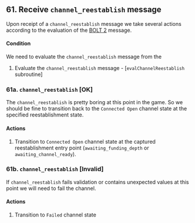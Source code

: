 ## 61. Receive `channel_reestablish` message

Upon receipt of a `channel_reestablish` message we take several actions according to the evaluation of the [BOLT 2](https://github.com/lightning/bolts/blob/master/02-peer-protocol.md#message-retransmission) message.

#### Condition

We need to evaluate the `channel_reestablish` message from the

1. Evaluate the `channel_reestablish` message - [`evalChannelReestablish` subroutine]

### 61a. `channel_reestablish` [OK]

The `channel_reestablish` is pretty boring at this point in the game. So we should be fine to transition back to the `Connected Open` channel state at the specified reestablishment state.

#### Actions

1. Transition to `Connected Open` channel state at the captured reestablishment entry point (`awaiting_funding_depth` or `awaiting_channel_ready`).

### 61b. `channel_reestablish` [Invalid]

If `channel_reestablish` fails validation or contains unexpected values at this point we will need to fail the channel.

#### Actions

1. Transition to `Failed` channel state
